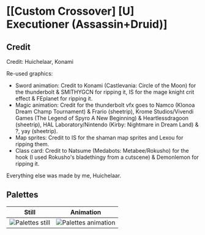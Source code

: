 # [\[Custom Crossover\] \[U\] Executioner \(Assassin+Druid\)]

## Credit

Credit: Huichelaar, Konami

Re-used graphics:
- Sword animation: Credit to Konami (Castlevania: Circle of the Moon) for the thunderbolt & SMITHYGCN for ripping it, IS for the mage knight crit effect & FEplanet for ripping it.
- Magic animation: Credit for the thunderbolt vfx goes to Namco (Klonoa Dream Champ Tournament) & Frario (sheetrip), Krome Studios/Vivendi Games (The Legend of Spyro A New Beginning) & Heartlessdragoon (sheetrip), HAL Laboratory/Nintendo (Kirby: Nightmare in Dream Land) & ?, yay (sheetrip).
- Map sprites: Credit to IS for the shaman map sprites and Lexou for ripping them.
- Class card: Credit to Natsume (Medabots: Metabee/Rokusho) for the hook (I used Rokusho's bladethingy from a cutscene) & Demonlemon for ripping it.

Everything else was made by me, Huichelaar.
	
## Palettes

| Still | Animation |
| :---: | :-------: |
| ![Palettes still](./Palettes_000.png) | ![Palettes animation](./Palettes.gif) |

